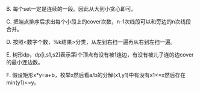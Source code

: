 B. 每个set一定是连续的一段。因此从大到小贪心即可。

C. 把端点排序后求出每个小段上的cover次数，n-1次线段可以和旁边的n次线段合并。

D. 按照<数字个数，%k结果>分类，从左到右扫一遍再从右到左扫一遍。

E. 树形dp，dp[i,s1,s2]表示第i个顶点有没有被1连边，有没有被儿子连的边cover的最小连边数。

F. 假设矩形x\*y=a+b，枚举x然后看a/b的分解(x1,y1)中有没有x1<=x然后存在min(y1)<=y。
